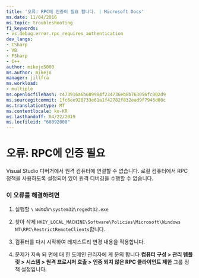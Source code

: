 ```yaml
---
title: '오류: RPC에 인증이 필요 합니다. | Microsoft Docs'
ms.date: 11/04/2016
ms.topic: troubleshooting
f1_keywords:
- vs.debug.error.rpc_requires_authentication
dev_langs:
- CSharp
- VB
- FSharp
- C++
author: mikejo5000
ms.author: mikejo
manager: jillfra
ms.workload:
- multiple
ms.openlocfilehash: c473916a6b689984f234736eb8b763056fc002d9
ms.sourcegitcommit: 1fc6ee928733e61a1f42782f832ead9f7946d00c
ms.translationtype: MT
ms.contentlocale: ko-KR
ms.lasthandoff: 04/22/2019
ms.locfileid: "60092008"
---
```

# <a name="error-rpc-requires-authentication"></a>오류: RPC에 인증 필요
Visual Studio 디버거에서 원격 컴퓨터에 연결할 수 없습니다. 로컬 컴퓨터에서 RPC 정책을 사용하도록 설정되어 있어 원격 디버깅을 수행할 수 없습니다.

### <a name="to-correct-this-error"></a>이 오류를 해결하려면

1. 실행할 `\` *windir*`\system32\regedt32.exe`

2. 찾아 삭제 `HKEY_LOCAL_MACHINE\Software\Policies\Microsoft\Windows NT\RPC\RestrictRemoteClients`합니다.

3. 컴퓨터를 다시 시작하여 레지스트리 변경 내용을 적용합니다.

4. 문제가 지속 되 면에 대 한 도메인 관리자에 게 문의 합니다 **컴퓨터 구성 > 관리 템플릿 > 시스템 > 원격 프로시저 호출 > 인증 되지 않은 RPC 클라이언트 제한** 그룹 정책 설정입니다.